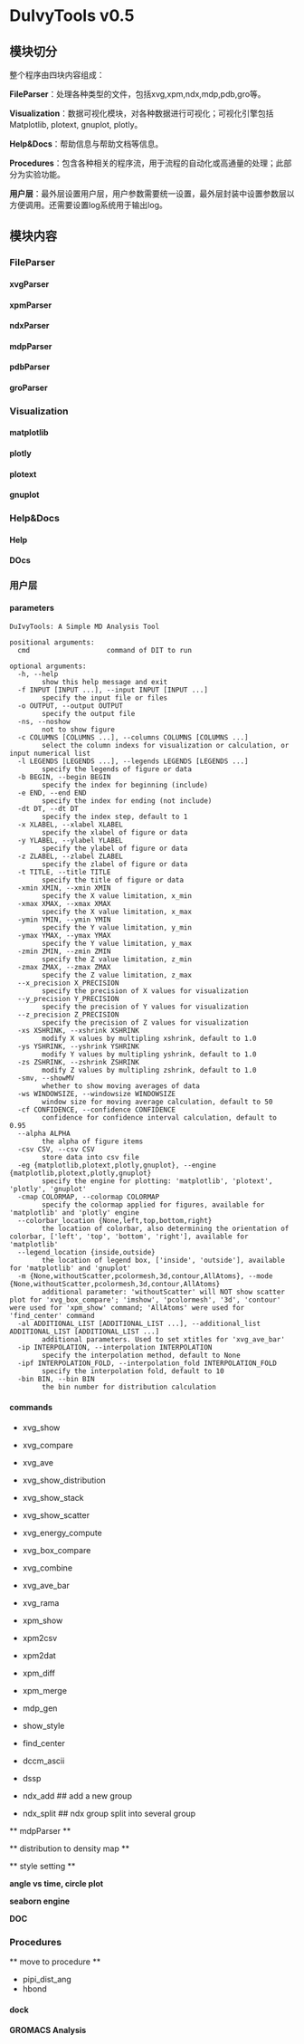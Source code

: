 # DuIvyTools v0.5 

## 模块切分

整个程序由四块内容组成：

**FileParser**：处理各种类型的文件，包括xvg,xpm,ndx,mdp,pdb,gro等。

**Visualization**：数据可视化模块，对各种数据进行可视化；可视化引擎包括Matplotlib, plotext, gnuplot, plotly。

**Help&Docs**：帮助信息与帮助文档等信息。

**Procedures**：包含各种相关的程序流，用于流程的自动化或高通量的处理；此部分为实验功能。

**用户层**：最外层设置用户层，用户参数需要统一设置，最外层封装中设置参数层以方便调用。还需要设置log系统用于输出log。


## 模块内容

### FileParser

#### xvgParser

#### xpmParser

#### ndxParser

#### mdpParser

#### pdbParser

#### groParser


### Visualization

#### matplotlib

#### plotly

#### plotext

#### gnuplot



### Help&Docs

#### Help

#### DOcs


### 用户层

#### parameters

```
DuIvyTools: A Simple MD Analysis Tool

positional arguments:
  cmd                   command of DIT to run

optional arguments:
  -h, --help            
        show this help message and exit
  -f INPUT [INPUT ...], --input INPUT [INPUT ...]
        specify the input file or files
  -o OUTPUT, --output OUTPUT
        specify the output file
  -ns, --noshow         
        not to show figure
  -c COLUMNS [COLUMNS ...], --columns COLUMNS [COLUMNS ...]
        select the column indexs for visualization or calculation, or input numerical list
  -l LEGENDS [LEGENDS ...], --legends LEGENDS [LEGENDS ...]
        specify the legends of figure or data
  -b BEGIN, --begin BEGIN
        specify the index for beginning (include)
  -e END, --end END     
        specify the index for ending (not include)
  -dt DT, --dt DT       
        specify the index step, default to 1
  -x XLABEL, --xlabel XLABEL
        specify the xlabel of figure or data
  -y YLABEL, --ylabel YLABEL
        specify the ylabel of figure or data
  -z ZLABEL, --zlabel ZLABEL
        specify the zlabel of figure or data
  -t TITLE, --title TITLE
        specify the title of figure or data
  -xmin XMIN, --xmin XMIN
        specify the X value limitation, x_min
  -xmax XMAX, --xmax XMAX
        specify the X value limitation, x_max
  -ymin YMIN, --ymin YMIN
        specify the Y value limitation, y_min
  -ymax YMAX, --ymax YMAX
        specify the Y value limitation, y_max
  -zmin ZMIN, --zmin ZMIN
        specify the Z value limitation, z_min
  -zmax ZMAX, --zmax ZMAX
        specify the Z value limitation, z_max
  --x_precision X_PRECISION
        specify the precision of X values for visualization
  --y_precision Y_PRECISION
        specify the precision of Y values for visualization
  --z_precision Z_PRECISION
        specify the precision of Z values for visualization
  -xs XSHRINK, --xshrink XSHRINK
        modify X values by multipling xshrink, default to 1.0
  -ys YSHRINK, --yshrink YSHRINK
        modify Y values by multipling yshrink, default to 1.0
  -zs ZSHRINK, --zshrink ZSHRINK
        modify Z values by multipling zshrink, default to 1.0
  -smv, --showMV        
        whether to show moving averages of data
  -ws WINDOWSIZE, --windowsize WINDOWSIZE
        window size for moving average calculation, default to 50
  -cf CONFIDENCE, --confidence CONFIDENCE
        confidence for confidence interval calculation, default to 0.95
  --alpha ALPHA         
        the alpha of figure items
  -csv CSV, --csv CSV   
        store data into csv file
  -eg {matplotlib,plotext,plotly,gnuplot}, --engine {matplotlib,plotext,plotly,gnuplot}
        specify the engine for plotting: 'matplotlib', 'plotext', 'plotly', 'gnuplot'
  -cmap COLORMAP, --colormap COLORMAP
        specify the colormap applied for figures, available for 'matplotlib' and 'plotly' engine
  --colorbar_location {None,left,top,bottom,right}
        the location of colorbar, also determining the orientation of colorbar, ['left', 'top', 'bottom', 'right'], available for 'matplotlib'
  --legend_location {inside,outside}
        the location of legend box, ['inside', 'outside'], available for 'matplotlib' and 'gnuplot'
  -m {None,withoutScatter,pcolormesh,3d,contour,AllAtoms}, --mode {None,withoutScatter,pcolormesh,3d,contour,AllAtoms}
        additional parameter: 'withoutScatter' will NOT show scatter plot for 'xvg_box_compare'; 'imshow', 'pcolormesh', '3d', 'contour' were used for 'xpm_show' command; 'AllAtoms' were used for 'find_center' command
  -al ADDITIONAL_LIST [ADDITIONAL_LIST ...], --additional_list ADDITIONAL_LIST [ADDITIONAL_LIST ...]
        additional parameters. Used to set xtitles for 'xvg_ave_bar'
  -ip INTERPOLATION, --interpolation INTERPOLATION
        specify the interpolation method, default to None
  -ipf INTERPOLATION_FOLD, --interpolation_fold INTERPOLATION_FOLD
        specify the interpolation fold, default to 10
  -bin BIN, --bin BIN   
        the bin number for distribution calculation
```


#### commands

- xvg_show
- xvg_compare
- xvg_ave
- xvg_show_distribution
- xvg_show_stack
- xvg_show_scatter
- xvg_energy_compute
- xvg_box_compare
- xvg_combine
- xvg_ave_bar
- xvg_rama

- xpm_show
- xpm2csv
- xpm2dat
- xpm_diff
- xpm_merge

- mdp_gen
- show_style
- find_center
- dccm_ascii
- dssp
- ndx_add   ## add a new group
- ndx_split ## ndx group split into several group


** mdpParser **

** distribution to density map **

** style setting **



**angle vs time, circle plot**

**seaborn engine**

**DOC**

### Procedures

** move to procedure **

- pipi_dist_ang
- hbond

#### dock


#### GROMACS Analysis


